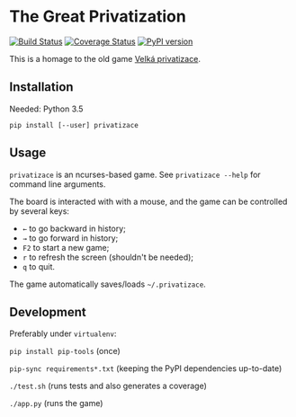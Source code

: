 # The Great Privatization

[![Build Status](https://travis-ci.org/garncarz/privatizace.svg?branch=master)](https://travis-ci.org/garncarz/privatizace)
[![Coverage Status](https://coveralls.io/repos/github/garncarz/privatizace/badge.svg?branch=master)](https://coveralls.io/github/garncarz/privatizace?branch=master)
[![PyPI version](https://badge.fury.io/py/privatizace.svg)](https://badge.fury.io/py/privatizace)

This is a homage to the old game
[Velká privatizace](http://www.bestoldgames.net/velka-privatizace).


## Installation

Needed: Python 3.5

`pip install [--user] privatizace`


## Usage

`privatizace` is an ncurses-based game.
See `privatizace --help` for command line arguments.

The board is interacted with with a mouse,
and the game can be controlled by several keys:

- `←` to go backward in history;
- `→` to go forward in history;
- `F2` to start a new game;
- `r` to refresh the screen (shouldn't be needed);
- `q` to quit.

The game automatically saves/loads `~/.privatizace`.


## Development

Preferably under `virtualenv`:

`pip install pip-tools` (once)

`pip-sync requirements*.txt` (keeping the PyPI dependencies up-to-date)

`./test.sh` (runs tests and also generates a coverage)

`./app.py` (runs the game)
